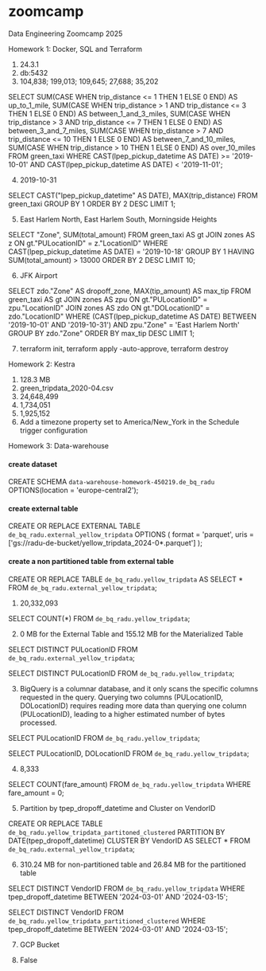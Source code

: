 # zoomcamp
Data Engineering Zoomcamp 2025

Homework 1: Docker, SQL and Terraform

1. 24.3.1
2. db:5432
3. 104,838; 199,013; 109,645; 27,688; 35,202

SELECT 
    SUM(CASE 
        WHEN trip_distance <= 1 THEN 1 
        ELSE 0 
    END) AS up_to_1_mile,
    SUM(CASE 
        WHEN trip_distance > 1 AND trip_distance <= 3 THEN 1 
        ELSE 0 
    END) AS between_1_and_3_miles,
    SUM(CASE 
        WHEN trip_distance > 3 AND trip_distance <= 7 THEN 1 
        ELSE 0 
    END) AS between_3_and_7_miles,
    SUM(CASE 
        WHEN trip_distance > 7 AND trip_distance <= 10 THEN 1 
        ELSE 0 
    END) AS between_7_and_10_miles,
    SUM(CASE 
        WHEN trip_distance > 10 THEN 1 
        ELSE 0 
    END) AS over_10_miles
FROM 
    green_taxi
WHERE 
    CAST(lpep_pickup_datetime AS DATE) >= '2019-10-01'
    AND CAST(lpep_pickup_datetime AS DATE) < '2019-11-01';

4. 2019-10-31

SELECT 
    CAST("lpep_pickup_datetime" AS DATE),
	MAX(trip_distance)
FROM 
    green_taxi
GROUP BY 1
ORDER BY 2 DESC
LIMIT 1;


5.  East Harlem North, East Harlem South, Morningside Heights

SELECT 
	"Zone",
	SUM(total_amount)
FROM 
	green_taxi AS gt
JOIN 
	zones AS z 
	ON gt."PULocationID" = z."LocationID"
WHERE 
	CAST(lpep_pickup_datetime AS DATE) = '2019-10-18'
GROUP BY 1
HAVING 
	SUM(total_amount) > 13000
ORDER BY 2 DESC
LIMIT 10;

6.  JFK Airport

SELECT 
	zdo."Zone" AS dropoff_zone,
	MAX(tip_amount) AS max_tip
FROM 
	green_taxi AS gt
JOIN 
	zones AS zpu
	ON gt."PULocationID" = zpu."LocationID"
JOIN 
	zones AS zdo
	ON gt."DOLocationID" = zdo."LocationID"
WHERE 
	(CAST(lpep_pickup_datetime AS DATE) BETWEEN '2019-10-01' AND '2019-10-31')
	AND zpu."Zone" = 'East Harlem North'
GROUP BY 
	zdo."Zone"
ORDER BY 
	max_tip DESC 
LIMIT 1;

7. terraform init, terraform apply -auto-approve, terraform destroy


Homework 2: Kestra

1. 128.3 MB
2. green_tripdata_2020-04.csv
3. 24,648,499
4. 1,734,051
5. 1,925,152
6. Add a timezone property set to America/New_York in the Schedule trigger configuration

Homework 3: Data-warehouse 

#### create dataset
CREATE SCHEMA `data-warehouse-homework-450219.de_bq_radu`
OPTIONS(location = 'europe-central2');

#### create external table
CREATE OR REPLACE EXTERNAL TABLE `de_bq_radu.external_yellow_tripdata`
OPTIONS (
  format = 'parquet',
  uris = ['gs://radu-de-bucket/yellow_tripdata_2024-0*.parquet']
);

#### create a non partitioned table from external table
CREATE OR REPLACE TABLE `de_bq_radu.yellow_tripdata` AS
SELECT * FROM `de_bq_radu.external_yellow_tripdata`;

1. 20,332,093

SELECT COUNT(*) 
FROM `de_bq_radu.yellow_tripdata`;

2. 0 MB for the External Table and 155.12 MB for the Materialized Table

SELECT DISTINCT PULocationID
FROM `de_bq_radu.external_yellow_tripdata`;

SELECT DISTINCT PULocationID
FROM `de_bq_radu.yellow_tripdata`;

3. BigQuery is a columnar database, and it only scans the specific columns requested in the query. Querying two columns (PULocationID, DOLocationID) requires reading more data than querying one column (PULocationID), leading to a higher estimated number of bytes processed.

SELECT PULocationID
FROM `de_bq_radu.yellow_tripdata`;

SELECT PULocationID, DOLocationID
FROM `de_bq_radu.yellow_tripdata`;

4. 8,333

SELECT COUNT(fare_amount)
FROM `de_bq_radu.yellow_tripdata`
WHERE fare_amount = 0;

5. Partition by tpep_dropoff_datetime and Cluster on VendorID

CREATE OR REPLACE TABLE `de_bq_radu.yellow_tripdata_partitoned_clustered`
PARTITION BY DATE(tpep_dropoff_datetime)
CLUSTER BY VendorID AS
SELECT * FROM `de_bq_radu.external_yellow_tripdata`;

6. 310.24 MB for non-partitioned table and 26.84 MB for the partitioned table

SELECT DISTINCT VendorID 
FROM `de_bq_radu.yellow_tripdata` 
WHERE tpep_dropoff_datetime BETWEEN '2024-03-01' AND '2024-03-15';

SELECT DISTINCT VendorID 
FROM `de_bq_radu.yellow_tripdata_partitioned_clustered` 
WHERE tpep_dropoff_datetime BETWEEN '2024-03-01' AND '2024-03-15';

7. GCP Bucket

8. False

